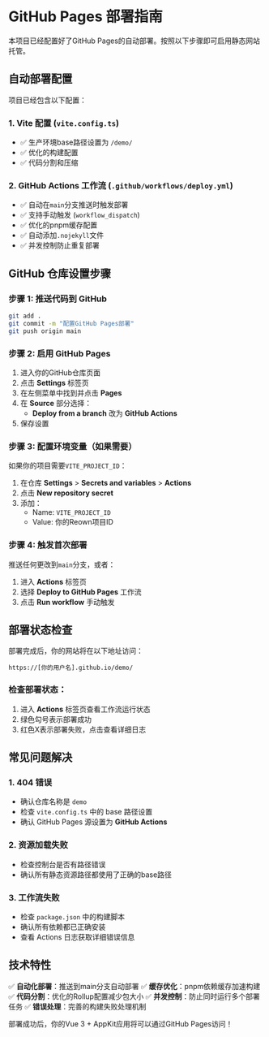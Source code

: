 # GitHub Pages 部署指南

本项目已经配置好了GitHub Pages的自动部署。按照以下步骤即可启用静态网站托管。

## 自动部署配置

项目已经包含以下配置：

### 1. Vite 配置 (`vite.config.ts`)
- ✅ 生产环境base路径设置为 `/demo/`
- ✅ 优化的构建配置
- ✅ 代码分割和压缩

### 2. GitHub Actions 工作流 (`.github/workflows/deploy.yml`)
- ✅ 自动在`main`分支推送时触发部署
- ✅ 支持手动触发 (`workflow_dispatch`)
- ✅ 优化的pnpm缓存配置
- ✅ 自动添加`.nojekyll`文件
- ✅ 并发控制防止重复部署

## GitHub 仓库设置步骤

### 步骤 1: 推送代码到 GitHub
```bash
git add .
git commit -m "配置GitHub Pages部署"
git push origin main
```

### 步骤 2: 启用 GitHub Pages
1. 进入你的GitHub仓库页面
2. 点击 **Settings** 标签页
3. 在左侧菜单中找到并点击 **Pages**
4. 在 **Source** 部分选择：
   - **Deploy from a branch** 改为 **GitHub Actions**
5. 保存设置

### 步骤 3: 配置环境变量（如果需要）
如果你的项目需要`VITE_PROJECT_ID`：
1. 在仓库 **Settings** > **Secrets and variables** > **Actions**
2. 点击 **New repository secret**
3. 添加：
   - Name: `VITE_PROJECT_ID`
   - Value: 你的Reown项目ID

### 步骤 4: 触发首次部署
推送任何更改到`main`分支，或者：
1. 进入 **Actions** 标签页
2. 选择 **Deploy to GitHub Pages** 工作流
3. 点击 **Run workflow** 手动触发

## 部署状态检查

部署完成后，你的网站将在以下地址访问：
```
https://[你的用户名].github.io/demo/
```

### 检查部署状态：
1. 进入 **Actions** 标签页查看工作流运行状态
2. 绿色勾号表示部署成功
3. 红色X表示部署失败，点击查看详细日志

## 常见问题解决

### 1. 404 错误
- 确认仓库名称是 `demo`
- 检查 `vite.config.ts` 中的 base 路径设置
- 确认 GitHub Pages 源设置为 **GitHub Actions**

### 2. 资源加载失败
- 检查控制台是否有路径错误
- 确认所有静态资源路径都使用了正确的base路径

### 3. 工作流失败
- 检查 `package.json` 中的构建脚本
- 确认所有依赖都已正确安装
- 查看 Actions 日志获取详细错误信息

## 技术特性

✅ **自动化部署**：推送到main分支自动部署
✅ **缓存优化**：pnpm依赖缓存加速构建
✅ **代码分割**：优化的Rollup配置减少包大小
✅ **并发控制**：防止同时运行多个部署任务
✅ **错误处理**：完善的构建失败处理机制

部署成功后，你的Vue 3 + AppKit应用将可以通过GitHub Pages访问！
